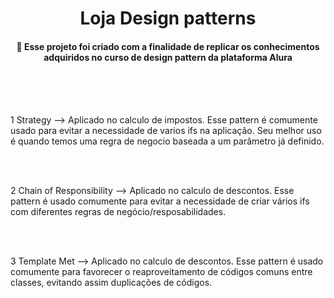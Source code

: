 <h1 align="center"> Loja Design patterns </h1>

<h4 align="center">
🔗 Esse projeto foi criado com a finalidade de replicar os conhecimentos adquiridos no curso de design pattern da plataforma Alura
</h1>

<br>
<br>
<br>

1 Strategy --> Aplicado no calculo de impostos. Esse pattern é comumente usado para evitar a necessidade de varios ifs na aplicação. Seu melhor uso é quando temos uma regra de negocio baseada a um parâmetro já definido.

<br>
<br>

2  Chain of Responsibility --> Aplicado no calculo de descontos. Esse pattern é usado comumente para evitar a necessidade de criar vários ifs com diferentes regras de negócio/resposabilidades. 

<br>
<br>

3  Template Met --> Aplicado no calculo de descontos. Esse pattern é usado comumente para favorecer o reaproveitamento de códigos comuns entre classes, evitando assim duplicações de códigos.


